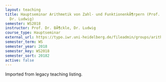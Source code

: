 ```yaml
---
layout: teaching
title: Hauptseminar Arithmetik von Zahl- und FunktionenkÃ¶rpern (Prof. Dr. BÃ¶ckle,
  Dr. Ludwig)
semester: WS2018
instructor: Prof. Dr. BÃ¶ckle, Dr. Ludwig
course_type: Hauptseminar
external_url: https://typo.iwr.uni-heidelberg.de/fileadmin/groups/arithgeo/templates/data/Hauptseminare/WS1819_lokale_G-shtukas.pdf
semester_term: WS
semester_year: 2018
semester_key: WS2018
semester_sort: 20182
active: false
---
```

Imported from legacy teaching listing.

